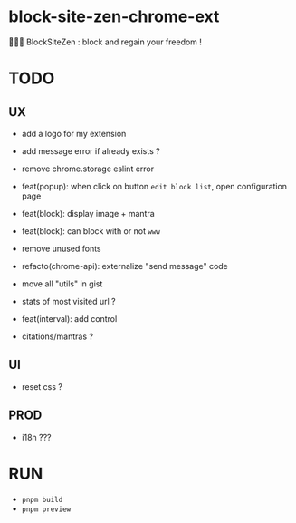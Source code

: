 # block-site-zen-chrome-ext

🧘🏻‍♂️ BlockSiteZen : block and regain your freedom !

# TODO

## UX

- add a logo for my extension
- add message error if already exists ?
- remove chrome.storage eslint error
- feat(popup): when click on button `edit block list`, open configuration page
- feat(block): display image + mantra
- feat(block): can block with or not `www`
- remove unused fonts
- refacto(chrome-api): externalize "send message" code
- move all "utils" in gist

- stats of most visited url ?
- feat(interval): add control
- citations/mantras ?

## UI

- reset css ?

## PROD

- i18n ???

# RUN

- `pnpm build`
- `pnpm preview`
